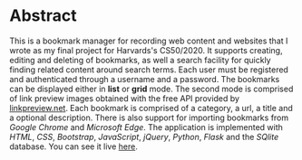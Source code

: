 # Abstract

This is a bookmark manager for recording web content and websites that I wrote as my final project for Harvards's CS50/2020. It supports creating, editing and deleting of bookmarks, as well a search facility for quickly finding related content around search terms.  Each user must be registered and authenticated through a username and a password.  The bookmarks can be displayed either in __list__ or __grid__ mode. The second mode is comprised of link preview images obtained with the free API provided by [linkpreview.net](https://www.linkpreview.net/). Each bookmark is comprised of a category, a url, a title and a optional description. There is also support for importing bookmarks from _Google Chrome_ and _Microsoft Edge_.  The application is implemented with _HTML_, _CSS_, _Bootstrap_, _JavaScript_, _jQuery_, _Python_, _Flask_ and the _SQlite_ database.  You can see it live [here](https://bkmark-mg.herokuapp.com/).
